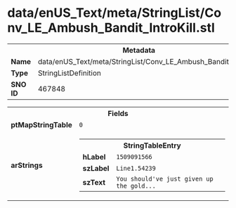 <h1>data/enUS_Text/meta/StringList/Conv_LE_Ambush_Bandit_IntroKill.stl</h1><table><tr><th colspan="100%">Metadata</th></tr><tr><td><b>Name</b></td><td>data/enUS_Text/meta/StringList/Conv_LE_Ambush_Bandit_IntroKill.stl</td></tr><tr><td><b>Type</b></td><td>StringListDefinition</td></tr><tr><td><b>SNO ID</b></td><td>467848</td></tr></table>

<table><tr><th colspan="100%">Fields</th></tr><tr><td><b>ptMapStringTable</b></td><td><code>0</code></td></tr><tr><td><b>arStrings</b></td><td><table><tr><th colspan="100%">StringTableEntry</th></tr><tr><td><b>hLabel</b></td><td><code>1509091566</code></td></tr><tr><td><b>szLabel</b></td><td><code>Line1.54239</code></td></tr><tr><td><b>szText</b></td><td><code>You should've just given up the gold...</code></td></tr></table>


</td></tr></table>

